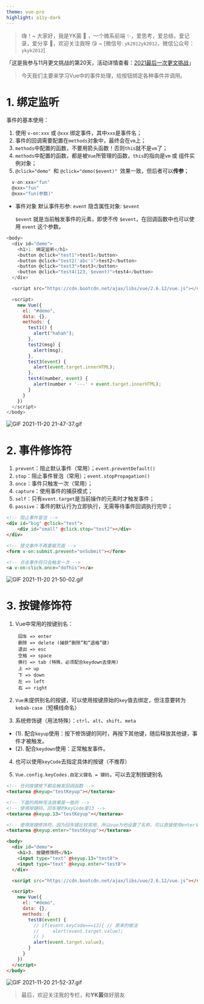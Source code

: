 ```yaml
---
theme: vue-pro
highlight: a11y-dark
---
```

> 嗨！~ 大家好，我是YK菌 🐷 ，一个微系前端 ✨，爱思考，爱总结，爱记录，爱分享 🏹，欢迎关注我呀 😘 ~ [微信号: `yk2012yk2012`，微信公众号：`ykyk2012`]


「这是我参与11月更文挑战的第20天，活动详情查看：[2021最后一次更文挑战](https://juejin.cn/post/7023643374569816095/ "https://juejin.cn/post/7023643374569816095/")」

> 今天我们主要来学习Vue中的事件处理，给按钮绑定各种事件并调用。


# 1. 绑定监听

事件的基本使用：

1. 使用 `v-on:xxx` 或 `@xxx` 绑定事件，其中`xxx`是事件名；
2. 事件的回调需要配置在`methods`对象中，最终会在`vm`上；
3. `methods`中配置的函数，不要用箭头函数！否则`this`就不是`vm`了；
4. `methods`中配置的函数，都是被`Vue`所管理的函数，`this`的指向是`vm` 或 组件实例对象；
5. `@click="demo" `和 `@click="demo($event)" `效果一致，但后者可以**传参**；


```javascript
  v-on:xxx="fun"
  @xxx="fun"
  @xxx="fun(参数)"
```
- 事件对象
  默认事件形参: `event`
  隐含属性对象: `$event`

  `$event` 就是当前触发事件的元素，即使不传 `$event`，在回调函数中也可以使用 `event` 这个参数。


```js
<body>
  <div id="demo">
    <h1>1. 绑定监听</h1>
    <button @click="test1">test1</button>
    <button @click="test2('abc')">test2</button>
    <button @click="test3">test3</button>
    <button @click="test4(123, $event)">test4</button>
  </div>

  <script src="https://cdn.bootcdn.net/ajax/libs/vue/2.6.12/vue.js"></script>

  <script>
    new Vue({
      el: "#demo",
      data: {},
      methods: {
        test1() {
          alert("hahah");
        },
        test2(msg) {
          alert(msg);
        },
        test3(event) {
          alert(event.target.innerHTML);
        },
        test4(number, event) {
          alert(number + '---' + event.target.innerHTML);
        }
      }
    })
  </script>
</body>
```


![GIF 2021-11-20 21-47-37.gif](https://p1-juejin.byteimg.com/tos-cn-i-k3u1fbpfcp/2b7990465aa44db2bc3bf1330c856f0c~tplv-k3u1fbpfcp-watermark.image?)



# 2. 事件修饰符

1. `prevent`：阻止默认事件（常用）；`event.preventDefault()`
2. `stop`：阻止事件冒泡（常用）；`event.stopPropagation()`
3. `once`：事件只触发一次（常用）；
4. `capture`：使用事件的捕获模式；
5. `self`：只有`event.target`是当前操作的元素时才触发事件；
6. `passive`：事件的默认行为立即执行，无需等待事件回调执行完毕；



```html
<!-- 阻止事件冒泡 -->
<div id="big" @click="test">
    <div id="small" @click.stop="test2"></div>
</div>

<!-- 提交事件不再重载页面 -->
<form v-on:submit.prevent="onSubmit"></form>

<!-- 点击事件将只会触发一次 -->
<a v-on:click.once="doThis"></a>
```


![GIF 2021-11-20 21-50-02.gif](https://p1-juejin.byteimg.com/tos-cn-i-k3u1fbpfcp/407d2f12f3014a41b7d3f4457e97e5d6~tplv-k3u1fbpfcp-watermark.image?)




# 3. 按键修饰符

1. Vue中常用的按键别名：

        回车 => enter
        删除 => delete (捕获“删除”和“退格”键)
        退出 => esc
        空格 => space
        换行 => tab (特殊，必须配合keydown去使用)
        上 => up
        下 => down
        左 => left
        右 => right

2. `Vue`未提供别名的按键，可以使用按键原始的`key`值去绑定，但注意要转为`kebab-case`（短横线命名）

3. 系统修饰键（用法特殊）：`ctrl`、`alt`、`shift`、`meta`

- (1). 配合`keyup`使用：按下修饰键的同时，再按下其他键，随后释放其他键，事件才被触发。
- (2). 配合`keydown`使用：正常触发事件。

4. 也可以使用`keyCode`去指定具体的按键（不推荐）

5. `Vue.config.keyCodes.自定义键名 = 键码`，可以去定制按键别名


```html
<!-- 任何按键按下都会触发回调函数 -->
<textarea @keyup="testKeyup"></textarea>

<!-- 下面的两种写法效果是一致的 -->
<!-- 使用按键码，回车键的keyCode是13 -->
<textarea @keyup.13="testKeyup"></textarea>

<!-- 使用按键修饰符，因为回车键比较常用，所以vue为他设置了名称，可以直接使用enter来代替 -->
<textarea @keyup.enter="testKeyup"></textarea>
```



```html
<body>
  <div id="demo">
    <h1>3. 按键修饰符</h1>
    <input type="text" @keyup.13="test8">
    <input type="text" @keyup.enter="test8">
  </div>

  <script src="https://cdn.bootcdn.net/ajax/libs/vue/2.6.12/vue.js"></script>

  <script>
    new Vue({
      el: "#demo",
      data: {},
      methods: {
        test8(event) {
          // if(event.keyCode===13){ // 原来的做法
          //     alert(event.target.value);
          // }
          alert(event.target.value);
        }
      }
    })
  </script>
</body>
```



![GIF 2021-11-20 21-52-37.gif](https://p3-juejin.byteimg.com/tos-cn-i-k3u1fbpfcp/74c3c96ab4264998b56a57a76720ceef~tplv-k3u1fbpfcp-watermark.image?)


> 最后，欢迎关注我的专栏，和**YK菌**做好朋友
